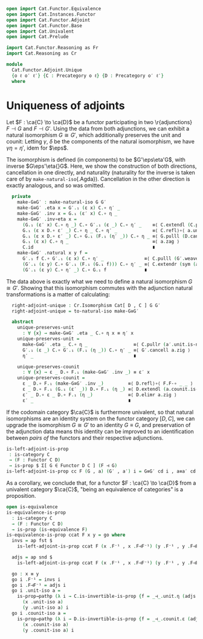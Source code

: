 ```agda
open import Cat.Functor.Equivalence
open import Cat.Instances.Functor
open import Cat.Functor.Adjoint
open import Cat.Functor.Base
open import Cat.Univalent
open import Cat.Prelude

import Cat.Functor.Reasoning as Fr
import Cat.Reasoning as Cr

module
  Cat.Functor.Adjoint.Unique
  {o ℓ o′ ℓ′} {C : Precategory o ℓ} {D : Precategory o′ ℓ′}
  where
```

<!--
```agda
private
  module C = Cr C
  module D = Cr D
```
-->

# Uniqueness of adjoints

Let $F : \ca{C} \to \ca{D}$ be a functor participating in two
\r{adjunctions} $F \dashv G$ and $F \dashv G'$. Using the data from both
adjunctions, we can exhibit a natural isomorphism $G \cong G'$, which
additionally preserves the unit and counit: Letting $\gamma$, $\delta$
be the components of the natural isomorphism, we have $\gamma\eta =
\eta'$, idem for $\eps$.

<!--
```agda
module _ {F : Functor C D} {G G′ : Functor D C} (a : F ⊣ G) (a′ : F ⊣ G′) where
  private
    module F = Fr F
    module G = Fr G
    module G′ = Fr G′
    module a = _⊣_ a
    module a′ = _⊣_ a′
  open a.unit using (η)
  open a.counit using (ε)
  open a′.unit hiding (is-natural) renaming (η to η′)
  open a′.counit hiding (is-natural) renaming (ε to ε′)
  open make-natural-iso
```
-->

The isomorphism is defined (in components) to be $G'\eps\eta'G$, with
inverse $G\eps'\eta{}G$. Here, we show the construction of both
directions, cancellation in one directly, and naturality (naturality for
the inverse is taken care of by `make-natural-iso`{.Agda}). Cancellation
in the other direction is exactly analogous, and so was omitted.

```agda
  private
    make-G≅G′ : make-natural-iso G G′
    make-G≅G′ .eta x = G′.₁ (ε x) C.∘ η′ _
    make-G≅G′ .inv x = G.₁ (ε′ x) C.∘ η _
    make-G≅G′ .inv∘eta x =
      (G.₁ (ε′ x) C.∘ η _) C.∘ G′.₁ (ε _) C.∘ η′ _    ≡⟨ C.extendl (C.pullr (a.unit.is-natural _ _ _) ∙ G.pulll (a′.counit.is-natural _ _ _)) ⟩
      G.₁ (ε x D.∘ ε′ _) C.∘ η _ C.∘ η′ _             ≡⟨ C.refl⟩∘⟨ a.unit.is-natural _ _ _ ⟩
      G.₁ (ε x D.∘ ε′ _) C.∘ G.₁ (F.₁ (η′ _)) C.∘ η _ ≡⟨ G.pulll (D.cancelr a′.zig) ⟩
      G.₁ (ε x) C.∘ η _                               ≡⟨ a.zag ⟩
      C.id                                            ∎
    make-G≅G′ .natural x y f =
      G′.₁ f C.∘ G′.₁ (ε x) C.∘ η′ _               ≡⟨ C.pulll (G′.weave (sym (a.counit.is-natural _ _ _))) ⟩
      (G′.₁ (ε y) C.∘ G′.₁ (F.₁ (G.₁ f))) C.∘ η′ _ ≡⟨ C.extendr (sym (a′.unit.is-natural _ _ _)) ⟩
      (G′.₁ (ε y) C.∘ η′ _) C.∘ G.₁ f              ∎
```

<!--
```agda
    make-G≅G′ .eta∘inv x =
          C.extendl (C.pullr (a′.unit.is-natural _ _ _))
        ·· ap₂ C._∘_ refl (C.pushl (sym (a′.unit.is-natural _ _ _)))
        ·· C.extend-inner (a′.unit.is-natural _ _ _)
        ·· G′.extendl (a.counit.is-natural _ _ _)
        ·· ap₂ C._∘_ refl ( ap₂ C._∘_ refl (a′.unit.is-natural _ _ _)
                          ∙ G′.cancell a.zig)
        ∙ a′.zag
```
-->

The data above is exactly what we need to define a natural isomorphism
$G \cong G'$. Showing that this isomorphism commutes with the adjunction
natural transformations is a matter of calculating:

```agda
  right-adjoint-unique : Cr.Isomorphism Cat[ D , C ] G G′
  right-adjoint-unique = to-natural-iso make-G≅G′

  abstract
    unique-preserves-unit
      : ∀ {x} → make-G≅G′ .eta _ C.∘ η x ≡ η′ x
    unique-preserves-unit =
      make-G≅G′ .eta _ C.∘ η _                 ≡⟨ C.pullr (a′.unit.is-natural _ _ _) ⟩
      G′.₁ (ε _) C.∘ G′.₁ (F.₁ (η _)) C.∘ η′ _ ≡⟨ G′.cancell a.zig ⟩
      η′ _                                     ∎

    unique-preserves-counit
      : ∀ {x} → ε _ D.∘ F.₁ (make-G≅G′ .inv _) ≡ ε′ x
    unique-preserves-counit =
      ε _ D.∘ F.₁ (make-G≅G′ .inv _)         ≡⟨ D.refl⟩∘⟨ F.F-∘ _ _ ⟩
      ε _ D.∘ F.₁ (G.₁ (ε′ _)) D.∘ F.₁ (η _) ≡⟨ D.extendl (a.counit.is-natural _ _ _) ⟩
      ε′ _ D.∘ ε _ D.∘ F.₁ (η _)             ≡⟨ D.elimr a.zig ⟩
      ε′ _                                   ∎
```

If the codomain category $\ca{C}$ is furthermore univalent, so that
natural isomorphisms are an identity system on the functor category $[D,
C]$, we can upgrade the isomorphism $G \cong G'$ to an identity $G
\equiv G$, and preservation of the adjunction data means this identity
can be improved to an identification between _pairs of_ the functors and
their respective adjunctions.

```agda
is-left-adjoint-is-prop
 : is-category C
 → (F : Functor C D)
 → is-prop $ Σ[ G ∈ Functor D C ] (F ⊣ G)
is-left-adjoint-is-prop cc F (G , a) (G′ , a′) i = G≡G′ cd i , a≡a′ cd i
```

<!--
```agda
  where
  G≅G′ = right-adjoint-unique a a′
  cd = Functor-is-category cc
  open _⊣_
  open _=>_
  open Functor
  module F = Fr F

  module _ (d : is-category Cat[ D , C ]) where
    G≡G′ = d .to-path G≅G′

    abstract
      same-eta : PathP (λ i → Id => G≡G′ i F∘ F) (a .unit) (a′ .unit)
      same-eta = Nat-pathp refl (λ i → G≡G′ i F∘ F)
        λ x → Hom-pathp-reflr C $
          ap₂ C._∘_ (whisker-path-left {G = G} {G′} {F = F} d G≅G′) refl
        ∙ unique-preserves-unit a a′

      same-eps : PathP (λ i → F F∘ G≡G′ i => Id) (a .counit) (a′ .counit)
      same-eps = Nat-pathp (λ i → F F∘ G≡G′ i) refl
        λ x → Hom-pathp-refll D $
          ap₂ D._∘_ refl (whisker-path-right {G = F} {F = G} {G′} d G≅G′)
        ∙ unique-preserves-counit a a′

    a≡a′ : PathP (λ i → F ⊣ G≡G′ i) a a′
    a≡a′ i .unit = same-eta i
    a≡a′ i .counit = same-eps i
    a≡a′ i .zig {A} =
      is-set→squarep (λ i j → D.Hom-set (F.₀ A) (F.₀ A))
        (λ i → same-eps i .η (F.₀ A) D.∘ F.₁ (same-eta i .η A))
        (a .zig) (a′ .zig) refl i
    a≡a′ i .zag {A} =
      is-set→squarep (λ i j → C.Hom-set (G≡G′ i .F₀ A) (G≡G′ i .F₀ A))
        (λ i → G≡G′ i .F₁ (same-eps i .η A) C.∘ same-eta i .η (G≡G′ i .F₀ A))
        (a .zag) (a′ .zag) (λ _ → C.id) i
```
-->

As a corollary, we conclude that, for a functor $F : \ca{C} \to \ca{D}$
from a univalent category $\ca{C}$, "being an equivalence of categories"
is a proposition.

```agda
open is-equivalence
is-equivalence-is-prop
  : is-category C
  → (F : Functor C D)
  → is-prop (is-equivalence F)
is-equivalence-is-prop ccat F x y = go where
  invs = ap fst $
    is-left-adjoint-is-prop ccat F (x .F⁻¹ , x .F⊣F⁻¹) (y .F⁻¹ , y .F⊣F⁻¹)

  adjs = ap snd $
    is-left-adjoint-is-prop ccat F (x .F⁻¹ , x .F⊣F⁻¹) (y .F⁻¹ , y .F⊣F⁻¹)

  go : x ≡ y
  go i .F⁻¹ = invs i
  go i .F⊣F⁻¹ = adjs i
  go i .unit-iso a =
    is-prop→pathp (λ i → C.is-invertible-is-prop {f = _⊣_.unit.η (adjs i) a})
      (x .unit-iso a)
      (y .unit-iso a) i
  go i .counit-iso a =
    is-prop→pathp (λ i → D.is-invertible-is-prop {f = _⊣_.counit.ε (adjs i) a})
      (x .counit-iso a)
      (y .counit-iso a) i
```
